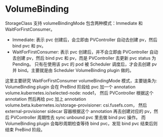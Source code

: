 

# VolumeBinding

StorageClass 支持 volumeBindingMode 包含两种模式：Immediate 和 WaitForFirstConsumer。
* Immediate: 表示 pvc 创建后，会立即由 PVController 自动去创建 pv，然后 bind pvc 和 pv。
* WaitForFirstConsumer: 表示 pvc 创建后，并不会立即由 PVController 自动去创建 pv，然后 bind pvc 和 pv，而是 PVController 去更新 pvc status 为 Pending。
只有在使用该 pvc 的 pod 被 Scheduler 调度后，才会去创建 pv 并 bind。主要就是由 Scheduler VolumeBinding plugin 做的。

这里主要研究 WaitForFirstConsumer volumeBindingMode 模式，主要链条为: VolumeBinding plugin 会在 PreBind 阶段给 pvc 加一个 annotation volume.kubernetes.io/selected-node: node1，
然后 PVController 根据这个 annotation 然后再给 pvc 加上 annotation volume.beta.kubernetes.io/storage-provisioner: csi.fusefs.com，
然后 external-provisioner sidecar 容器根据这个 annotation 再去创建对应的 pv，然后 PVController 周期性去 sync unbound pvc 里去做 bind pvc 操作。
而 VolumeBinding plugin 会每秒周期检查等待 bind pvc，发现 bind pvc 结束后则结束 PreBind 阶段。



